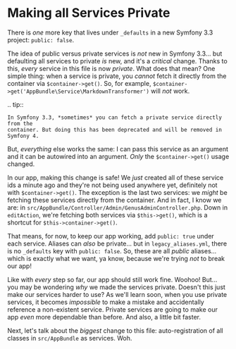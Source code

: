 # Making all Services Private

There is *one* more key that lives under `_defaults` in a new Symfony 3.3 project:
`public: false`. 

The idea of public versus private services is *not* new in Symfony 3.3... but defaulting
all services to private *is* new, and it's a *critical* change. Thanks to this, *every*
service in this file is now *private*. What does that mean? One simple thing: when
a service is private, you *cannot* fetch it directly from the container via
`$container->get()`. So, for example, `$container->get('AppBundle\Service\MarkdownTransformer')`
will *not* work.

.. tip::

	In Symfony 3.3, *sometimes* you can fetch a private service directly from the
    container. But doing this has been deprecated and will be removed in Symfony 4.

But, *everything* else works the same: I can pass this service as an argument and
it can be autowired into an argument. *Only* the `$container->get()` usage changed.

In our app, making this change is safe! We *just* created all of these service ids
a minute ago and they're not being used anywhere yet, definitely not with `$container->get()`.
The exception is the last two services: we *might* be fetching these services directly
from the container. And in fact, I know we are: in `src/AppBundle/Controller/Admin/GenusAdminController.php`.
Down in `editAction`, we're fetching both services via `$this->get()`, which is a
shortcut for `$this->container->get()`.

That means, for now, to keep our app working, add `public: true` under each service.
Aliases can *also* be private... but in `legacy_aliases.yml`, there is no `_defaults`
key with `public: false`. So, these are all *public* aliases... which is exactly
what we want, ya know, because we're trying *not* to break our app!

Like with *every* step so far, our app should still work fine. Woohoo! But... you
may be wondering *why* we made the services private. Doesn't this just make our
services harder to use? As we'll learn soon, when you use private services, it becomes
*impossible* to make a mistake and accidentally reference a non-existent service.
Private services are going to make our app *even* more dependable than before. And
also, a little bit faster.

Next, let's talk about the *biggest* change to this file: auto-registration of all
classes in `src/AppBundle` as services. Woh.
